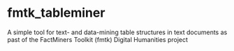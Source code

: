 # fmtk_tableminer
 A simple tool for text- and data-mining table structures in text documents as past of the FactMiners Toolkit (fmtk) Digital Humanities project
